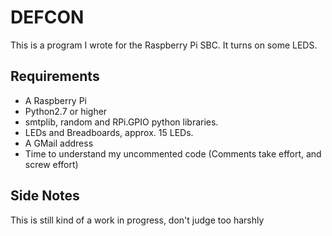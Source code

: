 # DEFCON

This is a program I wrote for the Raspberry Pi SBC. It turns on some LEDS.

## Requirements
  - A Raspberry Pi 
  - Python2.7 or higher
  - smtplib, random and RPi.GPIO python libraries.
  - LEDs and Breadboards, approx. 15 LEDs.
  - A GMail address
  - Time to understand my uncommented code (Comments take effort, and screw effort)

## Side Notes
This is still kind of a work in progress, don't judge too harshly
